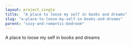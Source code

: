 ```yaml
---
layout: project_single
title:  "A place to loose my self in books and dreams"
slug: "a-place-to-loose-my-self-in-books-and-dreams"
parent: "cozy-and-romantic-bedroom"
---
```

A place to loose my self in books and dreams